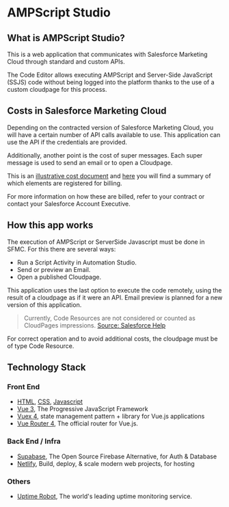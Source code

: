 # AMPScript Studio

## What is AMPScript Studio?
This is a web application that communicates with Salesforce Marketing Cloud through standard and custom APIs.

The Code Editor allows executing AMPScript and Server-Side JavaScript (SSJS) code without being logged into the platform thanks to the use of a custom cloudpage for this process.

## Costs in Salesforce Marketing Cloud
Depending on the contracted version of Salesforce Marketing Cloud, you will have a certain number of API calls available to use. This application can use the API if the credentials are provided.

Additionally, another point is the cost of super messages. Each super message is used to send an email or to open a Cloudpage.

This is an [illustrative cost document](https://www.salesforce.com/content/dam/web/en_us/www/assets/pdf/misc/super-messages-excluding-sms-mms-august172021.pdf) and [here](https://help.salesforce.com/s/articleView?id=sf.mc_overview_data_usage.htm&type=5) you will find a summary of which elements are registered for billing. 

For more information on how these are billed, refer to your contract or contact your Salesforce Account Executive.

## How this app works

The execution of AMPScript or ServerSide Javascript must be done in SFMC. For this there are several ways:

- Run a Script Activity in Automation Studio.
- Send or preview an Email.
- Open a published Cloudpage.

This application uses the last option to execute the code remotely, using the result of a cloudpage as if it were an API. Email preview is planned for a new version of this application.

> Currently, Code Resources are not considered or counted as CloudPages impressions.
[Source: Salesforce Help](https://help.salesforce.com/s/articleView?id=sf.mc_overview_data_usage.htm&type=5#:~:text=Currently%2C%20Code%20Resources%20are%20not%20considered%20or%20counted%20as%20CloudPages%20impressions.)

For correct operation and to avoid additional costs, the cloudpage must be of type Code Resource.

## Technology Stack

### Front End
- [HTML](https://developer.mozilla.org/es/docs/Web/HTML), [CSS](https://developer.mozilla.org/es/docs/Web/CSS), [Javascript](https://developer.mozilla.org/es/docs/Web/JavaScript)
- [Vue 3](https://v3.vuejs.org/), The Progressive
JavaScript Framework
- [Vuex 4](https://next.vuex.vuejs.org/), state management pattern + library for Vue.js applications
- [Vue Router 4](https://next.router.vuejs.org/), The official router for Vue.js.

### Back End / Infra
- [Supabase](https://supabase.io/), The Open Source
Firebase Alternative, for Auth & Database
- [Netlify](https://www.netlify.com/), Build, deploy,
& scale modern web projects, for hosting

### Others
- [Uptime Robot](https://stats.uptimerobot.com/Dx2vYioj0D), The world's leading uptime monitoring service.

